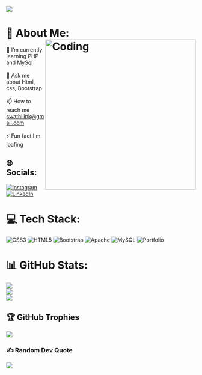 
[![](https://visitcount.itsvg.in/api?id=swathi014&icon=0&color=0)](https://visitcount.itsvg.in)

# 💫 About Me: <img align="right" alt="Coding" width="400" src="https://cdn.dribbble.com/users/11421259/screenshots/19887158/media/4dd102731074778702c4aa544dfaff34.gif">
🌱 I’m currently learning PHP and MySql<br><br>💬 Ask me about Html, css, Bootstrap<br><br>📫 How to reach me swathiiipk@gmail.com<br><br>⚡ Fun fact I'm loafing



## 🌐 Socials:
[![Instagram](https://img.shields.io/badge/Instagram-%23E4405F.svg?logo=Instagram&logoColor=white)](https://instagram.com/_swathi_p) [![LinkedIn](https://img.shields.io/badge/LinkedIn-%230077B5.svg?logo=linkedin&logoColor=white)](https://linkedin.com/in/swathi-p-919336202) 

# 💻 Tech Stack:
![CSS3](https://img.shields.io/badge/css3-%231572B6.svg?style=for-the-badge&logo=css3&logoColor=white) ![HTML5](https://img.shields.io/badge/html5-%23E34F26.svg?style=for-the-badge&logo=html5&logoColor=white) ![Bootstrap](https://img.shields.io/badge/bootstrap-%23563D7C.svg?style=for-the-badge&logo=bootstrap&logoColor=white) ![Apache](https://img.shields.io/badge/apache-%23D42029.svg?style=for-the-badge&logo=apache&logoColor=white) ![MySQL](https://img.shields.io/badge/mysql-%2300f.svg?style=for-the-badge&logo=mysql&logoColor=white) ![Portfolio](https://img.shields.io/badge/Portfolio-%23000000.svg?style=for-the-badge&logo=firefox&logoColor=#FF7139)
# 📊 GitHub Stats:
![](https://github-readme-stats.vercel.app/api?username=swathi014&theme=synthwave&hide_border=true&include_all_commits=true&count_private=true)<br/>
![](https://github-readme-streak-stats.herokuapp.com/?user=swathi014&theme=synthwave&hide_border=true)<br/>
![](https://github-readme-stats.vercel.app/api/top-langs/?username=swathi014&theme=synthwave&hide_border=true&include_all_commits=true&count_private=true&layout=compact)

## 🏆 GitHub Trophies
![](https://github-profile-trophy.vercel.app/?username=swathi014&theme=radical&no-frame=true&no-bg=false&margin-w=4)

### ✍️ Random Dev Quote
![](https://quotes-github-readme.vercel.app/api?type=horizontal&theme=radical)




